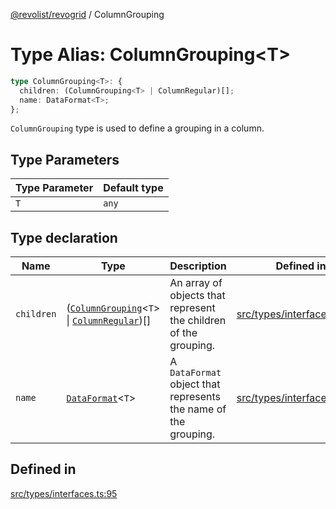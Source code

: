 [@revolist/revogrid](README.md) / ColumnGrouping

# Type Alias: ColumnGrouping\<T\>

```ts
type ColumnGrouping<T>: {
  children: (ColumnGrouping<T> | ColumnRegular)[];
  name: DataFormat<T>;
};
```

`ColumnGrouping` type is used to define a grouping in a column.

## Type Parameters

| Type Parameter | Default type |
| ------ | ------ |
| `T` | `any` |

## Type declaration

| Name | Type | Description | Defined in |
| ------ | ------ | ------ | ------ |
| `children` | ([`ColumnGrouping`](TypeAlias.ColumnGrouping.md)\<`T`\> \| [`ColumnRegular`](Interface.ColumnRegular.md))[] | An array of objects that represent the children of the grouping. | [src/types/interfaces.ts:99](https://github.com/revolist/revogrid/blob/3fee8276dedac5f7aa7fa43a0495db32609daeca/src/types/interfaces.ts#L99) |
| `name` | [`DataFormat`](TypeAlias.DataFormat.md)\<`T`\> | A `DataFormat` object that represents the name of the grouping. | [src/types/interfaces.ts:103](https://github.com/revolist/revogrid/blob/3fee8276dedac5f7aa7fa43a0495db32609daeca/src/types/interfaces.ts#L103) |

## Defined in

[src/types/interfaces.ts:95](https://github.com/revolist/revogrid/blob/3fee8276dedac5f7aa7fa43a0495db32609daeca/src/types/interfaces.ts#L95)

